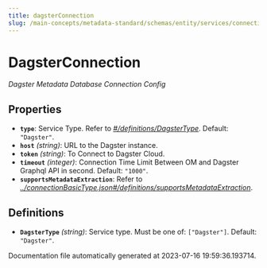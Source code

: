 ```yaml
---
title: dagsterConnection
slug: /main-concepts/metadata-standard/schemas/entity/services/connections/pipeline/dagsterconnection
---
```


# DagsterConnection

*Dagster Metadata Database Connection Config*

## Properties

- **`type`**: Service Type. Refer to *[#/definitions/DagsterType](#definitions/DagsterType)*. Default: `"Dagster"`.
- **`host`** *(string)*: URL to the Dagster instance.
- **`token`** *(string)*: To Connect to Dagster Cloud.
- **`timeout`** *(integer)*: Connection Time Limit Between OM and Dagster Graphql API in second. Default: `"1000"`.
- **`supportsMetadataExtraction`**: Refer to *[../connectionBasicType.json#/definitions/supportsMetadataExtraction](#/connectionBasicType.json#/definitions/supportsMetadataExtraction)*.
## Definitions

- <a id="definitions/DagsterType"></a>**`DagsterType`** *(string)*: Service type. Must be one of: `["Dagster"]`. Default: `"Dagster"`.


Documentation file automatically generated at 2023-07-16 19:59:36.193714.
